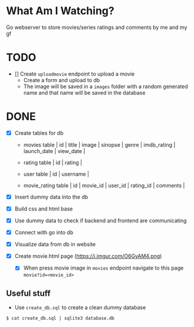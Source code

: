 # What Am I Watching?

Go webserver to store movies/series ratings and comments by me and my gf

# TODO

- [] Create `uploadmovie` endpoint to upload a movie
  - Create a form and upload to db
  - The image will be saved in a `images` folder with a random generated name and that name will be saved in the database


# DONE

- [X] Create tables for db
	- movies table
      | id | title | image | sinopse | genre | imdb_rating | launch_date | view_date |

	- rating table
      | id | rating |

	- user table
	  | id | username |

	- movie_rating table
	  | id | movie_id | user_id | rating_id | comments |

- [X] Insert dummy data into the db
- [X] Build css and html base
- [X] Use dummy data to check if backend and frontend are communicating
- [X] Connect with go into db
- [X] Visualize data from db in website
- [X] Create movie.html page (https://i.imgur.com/O6GyAM4.png)
  - [X] When press movie image in `movies` endpoint navigate to this page `movie?id=<movie_id>`

## Useful stuff

- Use `create_db.sql` to create a clean dummy database

```console
$ cat create_db.sql | sqlite3 database.db
```

